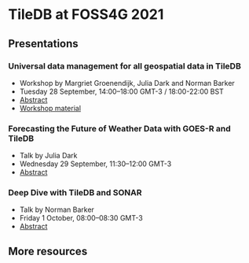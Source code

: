 # TileDB at FOSS4G 2021

## Presentations

### Universal data management for all geospatial data in TileDB

* Workshop by Margriet Groenendijk, Julia Dark and Norman Barker
* Tuesday 28 September, 14:00–18:00 GMT-3 / 18:00-22:00 BST
* [Abstract](https://callforpapers.2021.foss4g.org/foss4g-2021-workshop/talk/HH7PEU/)
* [Workshop material](./workshop/tiledb-workshop.md)

### Forecasting the Future of Weather Data with GOES-R and TileDB

* Talk by Julia Dark
* Wednesday 29 September, 11:30–12:00 GMT-3
* [Abstract](https://callforpapers.2021.foss4g.org/foss4g2021/talk/ZZTMJE/)

### Deep Dive with TileDB and SONAR

* Talk by Norman Barker
* Friday 1 October, 08:00–08:30 GMT-3
* [Abstract](https://callforpapers.2021.foss4g.org/foss4g2021/talk/DXDAFA/)

## More resources
*‌*